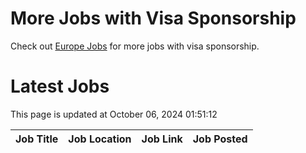 # More Jobs with Visa Sponsorship

Check out [Europe Jobs](https://github.com/sureshparimi/europejobs#latest-jobs) for more jobs with visa sponsorship.

# Latest Jobs

This page is updated at October 06, 2024 01:51:12

| Job Title | Job Location | Job Link | Job Posted |
| --- | --- | --- | --- |
